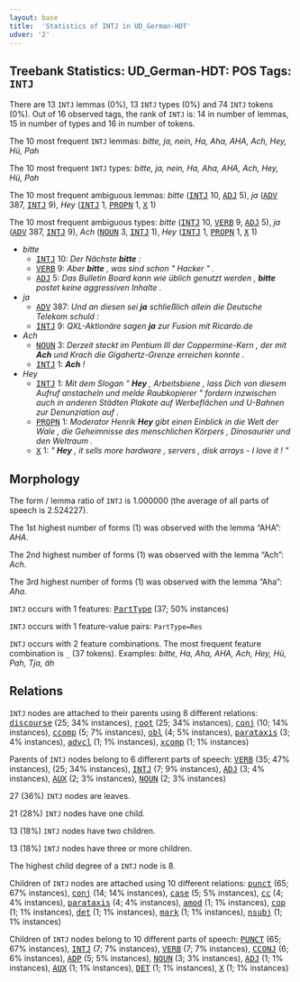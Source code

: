 ```yaml
---
layout: base
title:  'Statistics of INTJ in UD_German-HDT'
udver: '2'
---
```


## Treebank Statistics: UD_German-HDT: POS Tags: `INTJ`

There are 13 `INTJ` lemmas (0%), 13 `INTJ` types (0%) and 74 `INTJ` tokens (0%).
Out of 16 observed tags, the rank of `INTJ` is: 14 in number of lemmas, 15 in number of types and 16 in number of tokens.

The 10 most frequent `INTJ` lemmas: <em>bitte, ja, nein, Ha, Aha, AHA, Ach, Hey, Hü, Pah</em>

The 10 most frequent `INTJ` types:  <em>bitte, ja, nein, Ha, Aha, AHA, Ach, Hey, Hü, Pah</em>

The 10 most frequent ambiguous lemmas: <em>bitte</em> (<tt><a href="de_hdt-pos-INTJ.html">INTJ</a></tt> 10, <tt><a href="de_hdt-pos-ADJ.html">ADJ</a></tt> 5), <em>ja</em> (<tt><a href="de_hdt-pos-ADV.html">ADV</a></tt> 387, <tt><a href="de_hdt-pos-INTJ.html">INTJ</a></tt> 9), <em>Hey</em> (<tt><a href="de_hdt-pos-INTJ.html">INTJ</a></tt> 1, <tt><a href="de_hdt-pos-PROPN.html">PROPN</a></tt> 1, <tt><a href="de_hdt-pos-X.html">X</a></tt> 1)

The 10 most frequent ambiguous types:  <em>bitte</em> (<tt><a href="de_hdt-pos-INTJ.html">INTJ</a></tt> 10, <tt><a href="de_hdt-pos-VERB.html">VERB</a></tt> 9, <tt><a href="de_hdt-pos-ADJ.html">ADJ</a></tt> 5), <em>ja</em> (<tt><a href="de_hdt-pos-ADV.html">ADV</a></tt> 387, <tt><a href="de_hdt-pos-INTJ.html">INTJ</a></tt> 9), <em>Ach</em> (<tt><a href="de_hdt-pos-NOUN.html">NOUN</a></tt> 3, <tt><a href="de_hdt-pos-INTJ.html">INTJ</a></tt> 1), <em>Hey</em> (<tt><a href="de_hdt-pos-INTJ.html">INTJ</a></tt> 1, <tt><a href="de_hdt-pos-PROPN.html">PROPN</a></tt> 1, <tt><a href="de_hdt-pos-X.html">X</a></tt> 1)


* <em>bitte</em>
  * <tt><a href="de_hdt-pos-INTJ.html">INTJ</a></tt> 10: <em>Der Nächste <b>bitte</b> :</em>
  * <tt><a href="de_hdt-pos-VERB.html">VERB</a></tt> 9: <em>Aber <b>bitte</b> , was sind schon " Hacker " .</em>
  * <tt><a href="de_hdt-pos-ADJ.html">ADJ</a></tt> 5: <em>Das Bulletin Board kann wie üblich genutzt werden , <b>bitte</b> postet keine aggressiven Inhalte .</em>
* <em>ja</em>
  * <tt><a href="de_hdt-pos-ADV.html">ADV</a></tt> 387: <em>Und an diesen sei <b>ja</b> schließlich allein die Deutsche Telekom schuld :</em>
  * <tt><a href="de_hdt-pos-INTJ.html">INTJ</a></tt> 9: <em>QXL-Aktionäre sagen <b>ja</b> zur Fusion mit Ricardo.de</em>
* <em>Ach</em>
  * <tt><a href="de_hdt-pos-NOUN.html">NOUN</a></tt> 3: <em>Derzeit steckt im Pentium III der Coppermine-Kern , der mit <b>Ach</b> und Krach die Gigahertz-Grenze erreichen konnte .</em>
  * <tt><a href="de_hdt-pos-INTJ.html">INTJ</a></tt> 1: <em><b>Ach</b> !</em>
* <em>Hey</em>
  * <tt><a href="de_hdt-pos-INTJ.html">INTJ</a></tt> 1: <em>Mit dem Slogan " <b>Hey</b> , Arbeitsbiene , lass Dich von diesem Aufruf anstacheln und melde Raubkopierer " fordern inzwischen auch in anderen Städten Plakate auf Werbeflächen und U-Bahnen zur Denunziation auf .</em>
  * <tt><a href="de_hdt-pos-PROPN.html">PROPN</a></tt> 1: <em>Moderator Henrik <b>Hey</b> gibt einen Einblick in die Welt der Wale , die Geheimnisse des menschlichen Körpers , Dinosaurier und den Weltraum .</em>
  * <tt><a href="de_hdt-pos-X.html">X</a></tt> 1: <em>" <b>Hey</b> , it sells more hardware , servers , disk arrays - I love it ! "</em>

## Morphology

The form / lemma ratio of `INTJ` is 1.000000 (the average of all parts of speech is 2.524227).

The 1st highest number of forms (1) was observed with the lemma “AHA”: <em>AHA</em>.

The 2nd highest number of forms (1) was observed with the lemma “Ach”: <em>Ach</em>.

The 3rd highest number of forms (1) was observed with the lemma “Aha”: <em>Aha</em>.

`INTJ` occurs with 1 features: <tt><a href="de_hdt-feat-PartType.html">PartType</a></tt> (37; 50% instances)

`INTJ` occurs with 1 feature-value pairs: `PartType=Res`

`INTJ` occurs with 2 feature combinations.
The most frequent feature combination is `_` (37 tokens).
Examples: <em>bitte, Ha, Aha, AHA, Ach, Hey, Hü, Pah, Tja, äh</em>


## Relations

`INTJ` nodes are attached to their parents using 8 different relations: <tt><a href="de_hdt-dep-discourse.html">discourse</a></tt> (25; 34% instances), <tt><a href="de_hdt-dep-root.html">root</a></tt> (25; 34% instances), <tt><a href="de_hdt-dep-conj.html">conj</a></tt> (10; 14% instances), <tt><a href="de_hdt-dep-ccomp.html">ccomp</a></tt> (5; 7% instances), <tt><a href="de_hdt-dep-obl.html">obl</a></tt> (4; 5% instances), <tt><a href="de_hdt-dep-parataxis.html">parataxis</a></tt> (3; 4% instances), <tt><a href="de_hdt-dep-advcl.html">advcl</a></tt> (1; 1% instances), <tt><a href="de_hdt-dep-xcomp.html">xcomp</a></tt> (1; 1% instances)

Parents of `INTJ` nodes belong to 6 different parts of speech: <tt><a href="de_hdt-pos-VERB.html">VERB</a></tt> (35; 47% instances),  (25; 34% instances), <tt><a href="de_hdt-pos-INTJ.html">INTJ</a></tt> (7; 9% instances), <tt><a href="de_hdt-pos-ADJ.html">ADJ</a></tt> (3; 4% instances), <tt><a href="de_hdt-pos-AUX.html">AUX</a></tt> (2; 3% instances), <tt><a href="de_hdt-pos-NOUN.html">NOUN</a></tt> (2; 3% instances)

27 (36%) `INTJ` nodes are leaves.

21 (28%) `INTJ` nodes have one child.

13 (18%) `INTJ` nodes have two children.

13 (18%) `INTJ` nodes have three or more children.

The highest child degree of a `INTJ` node is 8.

Children of `INTJ` nodes are attached using 10 different relations: <tt><a href="de_hdt-dep-punct.html">punct</a></tt> (65; 67% instances), <tt><a href="de_hdt-dep-conj.html">conj</a></tt> (14; 14% instances), <tt><a href="de_hdt-dep-case.html">case</a></tt> (5; 5% instances), <tt><a href="de_hdt-dep-cc.html">cc</a></tt> (4; 4% instances), <tt><a href="de_hdt-dep-parataxis.html">parataxis</a></tt> (4; 4% instances), <tt><a href="de_hdt-dep-amod.html">amod</a></tt> (1; 1% instances), <tt><a href="de_hdt-dep-cop.html">cop</a></tt> (1; 1% instances), <tt><a href="de_hdt-dep-det.html">det</a></tt> (1; 1% instances), <tt><a href="de_hdt-dep-mark.html">mark</a></tt> (1; 1% instances), <tt><a href="de_hdt-dep-nsubj.html">nsubj</a></tt> (1; 1% instances)

Children of `INTJ` nodes belong to 10 different parts of speech: <tt><a href="de_hdt-pos-PUNCT.html">PUNCT</a></tt> (65; 67% instances), <tt><a href="de_hdt-pos-INTJ.html">INTJ</a></tt> (7; 7% instances), <tt><a href="de_hdt-pos-VERB.html">VERB</a></tt> (7; 7% instances), <tt><a href="de_hdt-pos-CCONJ.html">CCONJ</a></tt> (6; 6% instances), <tt><a href="de_hdt-pos-ADP.html">ADP</a></tt> (5; 5% instances), <tt><a href="de_hdt-pos-NOUN.html">NOUN</a></tt> (3; 3% instances), <tt><a href="de_hdt-pos-ADJ.html">ADJ</a></tt> (1; 1% instances), <tt><a href="de_hdt-pos-AUX.html">AUX</a></tt> (1; 1% instances), <tt><a href="de_hdt-pos-DET.html">DET</a></tt> (1; 1% instances), <tt><a href="de_hdt-pos-X.html">X</a></tt> (1; 1% instances)


